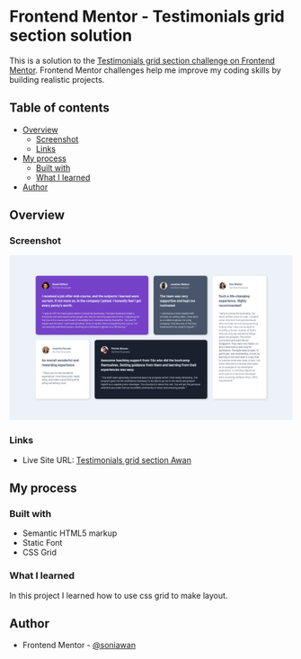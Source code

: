 # Frontend Mentor - Testimonials grid section solution

This is a solution to the [Testimonials grid section challenge on Frontend Mentor](https://www.frontendmentor.io/challenges/testimonials-grid-section-Nnw6J7Un7). Frontend Mentor challenges help me improve my coding skills by building realistic projects.

## Table of contents

- [Overview](#overview)
  - [Screenshot](#screenshot)
  - [Links](#links)
- [My process](#my-process)
  - [Built with](#built-with)
  - [What I learned](#what-i-learned)
- [Author](#author)

## Overview

### Screenshot

![Screenshot](./images/Screenshot.png)

### Links

- Live Site URL: [Testimonials grid section Awan](https://testimonials-grid-fem-eight.vercel.app/)

## My process

### Built with

- Semantic HTML5 markup
- Static Font
- CSS Grid

### What I learned

In this project I learned how to use css grid to make layout.

## Author

- Frontend Mentor - [@soniawan](https://www.frontendmentor.io/profile/soniawan)

